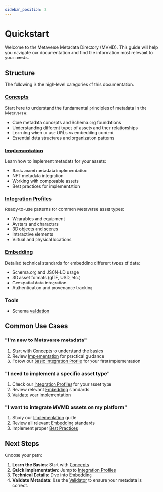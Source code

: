 ```yaml
---
sidebar_position: 2
---
```


# Quickstart

Welcome to the Metaverse Metadata Directory (MVMD). This guide will help you navigate our documentation and find the information most relevant to your needs.

## Structure
The following is the high-level categories of this documentation.

### [Concepts](./concepts/overview.md)
Start here to understand the fundamental principles of metadata in the Metaverse:
- Core metadata concepts and Schema.org foundations
- Understanding different types of assets and their relationships
- Learning when to use URLs vs embedding content
- Essential data structures and organization patterns

### [Implementation](./implementation/overview.md)
Learn how to implement metadata for your assets:
- Basic asset metadata implementation
- NFT metadata integration
- Working with composable assets
- Best practices for implementation

### [Integration Profiles](./integration-profiles/overview.md)
Ready-to-use patterns for common Metaverse asset types:
- Wearables and equipment
- Avatars and characters
- 3D objects and scenes
- Interactive elements
- Virtual and physical locations

### [Embedding](./embedding/overview.md)
Detailed technical standards for embedding different types of data:
- Schema.org and JSON-LD usage
- 3D asset formats (glTF, USD, etc.)
- Geospatial data integration
- Authentication and provenance tracking

### Tools
- Schema [validation](./tools/validator.md)

## Common Use Cases

### "I'm new to Metaverse metadata"
1. Start with [Concepts](./concepts/overview.md) to understand the basics
2. Review [Implementation](./implementation/overview.md) for practical guidance
3. Follow our [Basic Integration Profile](./integration-profiles/basic.md) for your first implementation

### "I need to implement a specific asset type"
1. Check our [Integration Profiles](./integration-profiles/overview.md) for your asset type
2. Review relevant [Embedding](./embedding/overview.md) standards
3. [Validate](./tools/validator.md) your implementation

### "I want to integrate MVMD assets on my platform"
1. Study our [Implementation](./implementation/overview.md) guide
2. Review all relevant [Embedding](./embedding/overview.md) standards
3. Implement proper [Best Practices](./implementation/best-practices.md)

## Next Steps

Choose your path:
1. **Learn the Basics**: Start with [Concepts](./concepts/overview.md)
2. **Quick Implementation**: Jump to [Integration Profiles](./integration-profiles/overview.md)
3. **Technical Details**: Dive into [Embedding](./embedding/overview.md)
4. **Validate Metadata**: Use the [Validator](./tools/validator.md) to ensure your metadata is correct.
